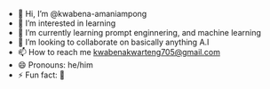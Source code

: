 - 👋 Hi, I’m @kwabena-amaniampong
- 👀 I’m interested in learning
- 🌱 I’m currently learning prompt enginnering, and machine learning
- 💞️ I’m looking to collaborate on basically anything A.I
- 📫 How to reach me kwabenakwarteng705@gmail.com
- 😄 Pronouns: he/him
- ⚡ Fun fact: 👀

<!---
kwabena-amaniampong/kwabena-amaniampong is a ✨ special ✨ repository because its `README.md` (this file) appears on your GitHub profile.
You can click the Preview link to take a look at your changes.
--->
